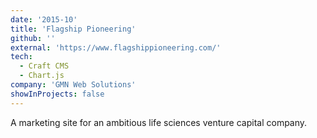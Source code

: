 ```yaml
---
date: '2015-10'
title: 'Flagship Pioneering'
github: ''
external: 'https://www.flagshippioneering.com/'
tech:
  - Craft CMS
  - Chart.js
company: 'GMN Web Solutions'
showInProjects: false
---
```


A marketing site for an ambitious life sciences venture capital company.
